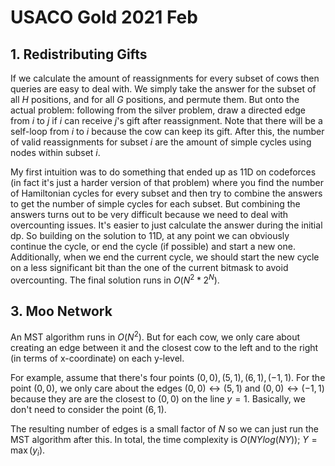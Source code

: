 # USACO Gold 2021 Feb

## 1. Redistributing Gifts
If we calculate the amount of reassignments for every subset of cows then queries are easy to deal with. We simply take the answer for the subset of all $H$ positions, and for all $G$ positions, and permute them. But onto the actual problem: following from the silver problem, draw a directed edge from $i$ to $j$ if $i$ can receive $j$'s gift after reassignment. Note that there will be a self-loop from $i$ to $i$ because the cow can keep its gift. After this, the number of valid reassignments for subset $i$ are the amount of simple cycles using nodes within subset $i$. 

My first intuition was to do something that ended up as 11D on codeforces (in fact it's just a harder version of that problem) where you find the number of Hamiltonian cycles for every subset and then try to combine the answers to get the number of simple cycles for each subset. But combining the answers turns out to be very difficult because we need to deal with overcounting issues. It's easier to just calculate the answer during the initial dp. So building on the solution to 11D, at any point we can obviously continue the cycle, or end the cycle (if possible) and start a new one. Additionally, when we end the current cycle, we should start the new cycle on a less significant bit than the one of the current bitmask to avoid overcounting. The final solution runs in $O(N^2*2^N)$.

## 3. Moo Network
An MST algorithm runs in $O(N^2)$. But for each cow, we only care about creating an edge between it and the closest cow to the left and to the right (in terms of x-coordinate) on each y-level.

For example, assume that there's four points $(0,0),(5,1),(6,1),(-1,1)$. For the point $(0,0)$, we only care about the edges $(0,0)\longleftrightarrow(5,1)$ and $(0,0)\longleftrightarrow(-1,1)$ because they are are the closest to $(0,0)$ on the line $y=1$. Basically, we don't need to consider the point $(6,1)$.

The resulting number of edges is a small factor of $N$ so we can just run the MST algorithm after this. In total, the time complexity is $O(NYlog(NY))$; $Y=\max(y_i)$.